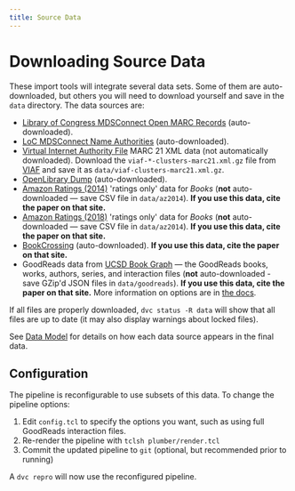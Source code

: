 ```yaml
---
title: Source Data
---
```


# Downloading Source Data

These import tools will integrate several data sets. Some of them are auto-downloaded, but others you will
need to download yourself and save in the `data` directory.  The data sources are:

-   [Library of Congress MDSConnect Open MARC Records](https://www.loc.gov/cds/products/MDSConnect-books_all.html) (auto-downloaded).
-   [LoC MDSConnect Name Authorities](https://www.loc.gov/cds/products/MDSConnect-name_authorities.html) (auto-downloaded).
-   [Virtual Internet Authority File](http://viaf.org/viaf/data/) MARC 21 XML data (not automatically downloaded).  Download the `viaf-*-clusters-marc21.xml.gz` file from [VIAF](https://viaf.org/viaf/data) and save it as `data/viaf-clusters-marc21.xml.gz`.
-   [OpenLibrary Dump](https://openlibrary.org/developers/dumps) (auto-downloaded).
-   [Amazon Ratings (2014)](http://jmcauley.ucsd.edu/data/amazon/) 'ratings only' data for _Books_ (**not** auto-downloaded — save CSV file in `data/az2014`).  **If you use this data, cite the paper on that site.**
-   [Amazon Ratings (2018)](https://nijianmo.github.io/amazon/index.html) 'ratings only' data for _Books_ (**not** auto-downloaded — save CSV file in `data/az2014`).  **If you use this data, cite the paper on that site.**
-   [BookCrossing](http://www2.informatik.uni-freiburg.de/~cziegler/BX/) (auto-downloaded). **If you use this data, cite the paper on that site.**
-   GoodReads data from [UCSD Book Graph](https://sites.google.com/eng.ucsd.edu/ucsdbookgraph/home) — the GoodReads books, works, authors, series, and interaction files (**not** auto-downloaded - save GZip'd JSON files in `data/goodreads`).  **If you use this data, cite the paper on that site.**  More information on options are in [the docs](../data/goodreads).

If all files are properly downloaded, `dvc status -R data` will show that all files are up to date (it may also display warnings about locked files).

See [Data Model](../data/) for details on how each data source appears in the final data.

## Configuration

The pipeline is reconfigurable to use subsets of this data.  To change the pipeline options:

1.  Edit `config.tcl` to specify the options you want, such as using full GoodReads interaction files.
2.  Re-render the pipeline with `tclsh plumber/render.tcl`
3.  Commit the updated pipeline to `git` (optional, but recommended prior to running)

A `dvc repro` will now use the reconfigured pipeline.
